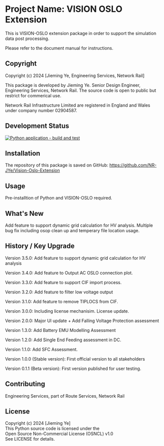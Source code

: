 # Project Name: VISION OSLO Extension

This is VISION-OSLO extension package in order to support the simulation data post processing.

Please refer to the document manual for instructions.

## Copyright

Copyright (c) 2024 [Jieming Ye, Engineering Services, Network Rail]

This package is developed by Jieming Ye. Senior Design Engineer, Engineering Services, Network Rail.
The source code is open to public but restrict for commerical use.

Network Rail Infrastructure Limited are registered in England and Wales under company number 02904587.

## Development Status
[![Python application - build and test](https://github.com/NR-JYe/Vision-Oslo-Extension/actions/workflows/py_app_test.yml/badge.svg)](https://github.com/NR-JYe/Vision-Oslo-Extension/actions/workflows/py_app_test.yml)

## Installation
The repository of this package is saved on GitHub:
https://github.com/NR-JYe/Vision-Oslo-Extension

## Usage
Pre-installtion of Python and VISION-OSLO required.

## What's New

Add feature to support dynamic grid calculation for HV analysis.
Multiple bug fix including osop clean up and temperary file location usage.

## History / Key Upgrade
Version 3.5.0: Add feature to support dynamic grid calculation for HV analysis

Version 3.4.0: Add feature to Output AC OSLO connection plot.

Version 3.3.0: Add feature to support CIF import process.

Version 3.2.0: Add feature to filter low voltage output

Version 3.1.0: Add feature to remove TIPLOCS from CIF.

Version 3.0.0: Including license mechanisim. License update.

Version 2.0.0: Major UI update + Add Falling Voltage Protection assessment

Version 1.3.0: Add Battery EMU Modelling Assessment

Version 1.2.0: Add Single End Feeding assessment in DC.

Version 1.1.0: Add SFC Assessment.

Version 1.0.0 (Stable version): First official version to all stakeholders

Version 0.1.1 (Beta version): First version published for user testing.

## Contributing
Engineering Services, part of Route Services, Network Rail

## License
Copyright (c) 2024 [Jieming Ye]  
This Python source code is licensed under the  
Open Source Non-Commercial License (OSNCL) v1.0  
See LICENSE for details.
